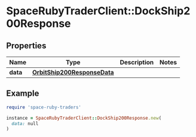 # SpaceRubyTraderClient::DockShip200Response

## Properties

| Name | Type | Description | Notes |
| ---- | ---- | ----------- | ----- |
| **data** | [**OrbitShip200ResponseData**](OrbitShip200ResponseData.md) |  |  |

## Example

```ruby
require 'space-ruby-traders'

instance = SpaceRubyTraderClient::DockShip200Response.new(
  data: null
)
```

